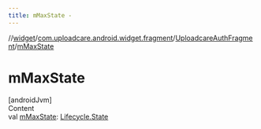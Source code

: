 ```yaml
---
title: mMaxState -
---
```

//[widget](../../index.md)/[com.uploadcare.android.widget.fragment](../index.md)/[UploadcareAuthFragment](index.md)/[mMaxState](m-max-state.md)



# mMaxState  
[androidJvm]  
Content  
val [mMaxState](m-max-state.md): [Lifecycle.State](https://developer.android.com/reference/kotlin/androidx/lifecycle/Lifecycle.State.html)  



